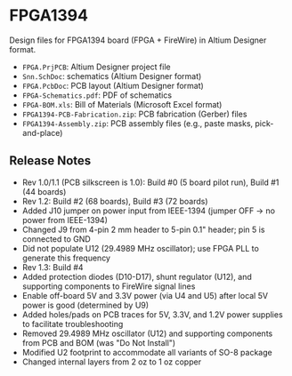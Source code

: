 # FPGA1394
Design files for FPGA1394 board (FPGA + FireWire) in Altium Designer format.

* `FPGA.PrjPCB`: Altium Designer project file
* `Snn.SchDoc`: schematics (Altium Designer format)
* `FPGA.PcbDoc`: PCB layout (Altium Designer format)
* `FPGA-Schematics.pdf`: PDF of schematics
* `FPGA-BOM.xls`: Bill of Materials (Microsoft Excel format)
* `FPGA1394-PCB-Fabrication.zip`: PCB fabrication (Gerber) files
* `FPGA1394-Assembly.zip`: PCB assembly files (e.g., paste masks, pick-and-place)
 
## Release Notes
 
* Rev 1.0/1.1 (PCB silkscreen is 1.0): Build #0 (5 board pilot run), Build #1 (44 boards)
* Rev 1.2: Build #2 (68 boards), Build #3 (72 boards)
 * Added J10 jumper on power input from IEEE-1394 (jumper OFF -> no power from IEEE-1394)
 * Changed J9 from 4-pin 2 mm header to 5-pin 0.1" header; pin 5 is connected to GND
 * Did not populate U12 (29.4989 MHz oscillator); use FPGA PLL to generate this frequency
* Rev 1.3: Build #4
 * Added protection diodes (D10-D17), shunt regulator (U12), and supporting components to FireWire signal lines
 * Enable off-board 5V and 3.3V power (via U4 and U5) after local 5V power is good (determined by U9)
 * Added holes/pads on PCB traces for 5V, 3.3V, and 1.2V power supplies to facilitate troubleshooting
 * Removed 29.4989 MHz oscillator (U12) and supporting components from PCB and BOM (was "Do Not Install")
 * Modified U2 footprint to accommodate all variants of SO-8 package
 * Changed internal layers from 2 oz to 1 oz copper
